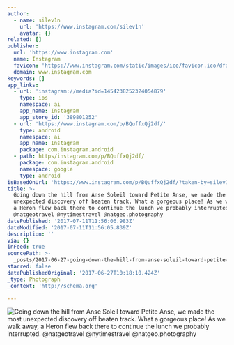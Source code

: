 ```yaml
---
author:
  - name: silev1n
    url: 'https://www.instagram.com/silev1n'
    avatar: {}
related: []
publisher:
  url: 'https://www.instagram.com'
  name: Instagram
  favicon: 'https://www.instagram.com/static/images/ico/favicon.ico/dfa85bb1fd63.ico'
  domain: www.instagram.com
keywords: []
app_links:
  - url: 'instagram://media?id=1454238252324054879'
    type: ios
    namespace: ai
    app_name: Instagram
    app_store_id: '389801252'
  - url: 'https://www.instagram.com/p/BQuffxQj2df/'
    type: android
    namespace: ai
    app_name: Instagram
    package: com.instagram.android
  - path: https/instagram.com/p/BQuffxQj2df/
    package: com.instagram.android
    namespace: google
    type: android
isBasedOnUrl: 'https://www.instagram.com/p/BQuffxQj2df/?taken-by=silev1n'
title: >-
  Going down the hill from Anse Soleil toward Petite Anse, we made the most
  unexpected discovery off beaten track. What a gorgeous place! As we walk away,
  a Heron flew back there to continue the lunch we probably interrupted.
  @natgeotravel @nytimestravel @natgeo.photography
datePublished: '2017-07-11T11:56:06.983Z'
dateModified: '2017-07-11T11:56:05.839Z'
description: ''
via: {}
inFeed: true
sourcePath: >-
  _posts/2017-06-27-going-down-the-hill-from-anse-soleil-toward-petite-anse-we.md
starred: false
datePublishedOriginal: '2017-06-27T10:18:10.424Z'
_type: Photograph
_context: 'http://schema.org'

---
```

![Going down the hill from Anse Soleil toward Petite Anse, we made the most unexpected discovery off beaten track. What a gorgeous place! As we walk away, a Heron flew back there to continue the lunch we probably interrupted. @natgeotravel @nytimestravel @natgeo.photography](https://scontent.cdninstagram.com/t51.2885-15/s640x640/sh0.08/e35/16585453_417115468627121_241544262032818176_n.jpg)